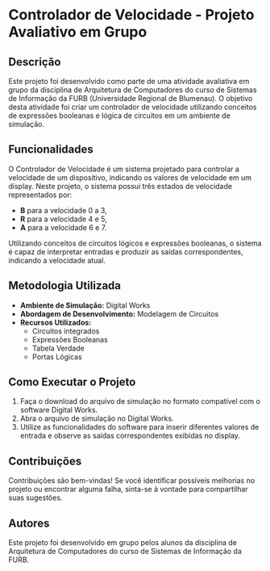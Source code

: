 # Controlador de Velocidade - Projeto Avaliativo em Grupo

## Descrição

Este projeto foi desenvolvido como parte de uma atividade avaliativa em grupo da disciplina de Arquitetura de Computadores do curso de Sistemas de Informação da FURB (Universidade Regional de Blumenau). O objetivo desta atividade foi criar um controlador de velocidade utilizando conceitos de expressões booleanas e lógica de circuitos em um ambiente de simulação.

## Funcionalidades

O Controlador de Velocidade é um sistema projetado para controlar a velocidade de um dispositivo, indicando os valores de velocidade em um display. Neste projeto, o sistema possui três estados de velocidade representados por:

- **B** para a velocidade 0 a 3,
- **R** para a velocidade 4 e 5,
- **A** para a velocidade 6 e 7.

Utilizando conceitos de circuitos lógicos e expressões booleanas, o sistema é capaz de interpretar entradas e produzir as saídas correspondentes, indicando a velocidade atual.

## Metodologia Utilizada

- **Ambiente de Simulação:** Digital Works
- **Abordagem de Desenvolvimento:** Modelagem de Circuitos
- **Recursos Utilizados:**
  - Circuitos integrados
  - Expressões Booleanas
  - Tabela Verdade
  - Portas Lógicas

## Como Executar o Projeto

1. Faça o download do arquivo de simulação no formato compatível com o software Digital Works.
2. Abra o arquivo de simulação no Digital Works.
3. Utilize as funcionalidades do software para inserir diferentes valores de entrada e observe as saídas correspondentes exibidas no display.

## Contribuições

Contribuições são bem-vindas! Se você identificar possíveis melhorias no projeto ou encontrar alguma falha, sinta-se à vontade para compartilhar suas sugestões.

## Autores

Este projeto foi desenvolvido em grupo pelos alunos da disciplina de Arquitetura de Computadores do curso de Sistemas de Informação da FURB.
